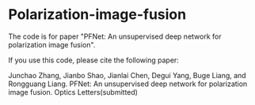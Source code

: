 # Polarization-image-fusion

The code is for paper "PFNet: An unsupervised deep network for polarization image fusion".




If you use this code, please cite the following paper:

Junchao Zhang, Jianbo Shao, Jianlai Chen, Degui Yang, Buge Liang, and Rongguang Liang. PFNet: An unsupervised deep network for polarization image fusion. Optics Letters(submitted)

